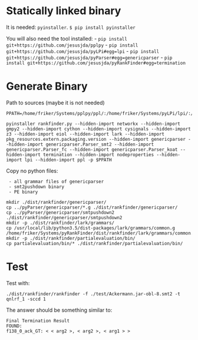 Statically linked binary
========================

It is needed: `pyinstaller`.
`$ pip install pyinstaller`

You will also need the tool installed:
    - `pip install git+https://github.com/jesusjda/pplpy`
    - `pip install git+https://github.com/jesusjda/pyLPi#egg=lpi`
    - `pip install git+https://github.com/jesusjda/pyParser#egg=genericparser`
    - `pip install git+https://github.com/jesusjda/pyRankFinder#egg=termination`

Generate Binary
===============

Path to sources (maybe it is not needed)
```
PPATH=/home/friker/Systems/pplpy/ppl/:/home/friker/Systems/pyLPi/lpi/:/home/friker/Systems/pyParser/genericparser/:/home/friker/Systems/pyRankFinder/partialevaluation/:/home/friker/Systems/pyRankFinder/nodeproperties/:/home/friker/Systems/pyRankFinder/termination/
```


```
pyinstaller rankfinder.py --hidden-import networkx --hidden-import gmpy2 --hidden-import cython --hidden-import cysignals --hidden-import z3 --hidden-import eiol --hidden-import lark --hidden-import pkg_resources.extern.packaging.version --hidden-import genericparser --hidden-import genericparser.Parser_smt2 --hidden-import genericparser.Parser_fc --hidden-import genericparser.Parser_koat --hidden-import termination --hidden-import nodeproperties --hidden-import lpi --hidden-import ppl -p $PPATH
```

Copy no python files:

     - all grammar files of genericparser
     - smt2pushdown binary
     - PE binary

```
mkdir ./dist/rankfinder/genericparser/
cp ../pyParser/genericparser/*.g ./dist/rankfinder/genericparser/
cp ../pyParser/genericparser/smtpushdown2 ./dist/rankfinder/genericparser/smtpushdown2
mkdir -p ./dist/rankfinder/lark/grammars/
cp /usr/local/lib/python3.5/dist-packages/lark/grammars/common.g
/home/friker/Systems/pyRankFinder/dist/rankfinder/lark/grammars/common.g
mkdir -p ./dist/rankfinder/partialevaluation/bin/
cp partialevaluation/bin/* ./dist/rankfinder/partialevaluation/bin/

```

Test
====

Test with:
```
./dist/rankfinder/rankfinder -f ./test/Ackermann.jar-obl-8.smt2 -t qnlrf_1 -sccd 1
```
The answer should be something similar to:
```
Final Termination Result
FOUND:
f138_0_ack_GT: < < arg2 >, < arg2 >, < arg1 > >
```
